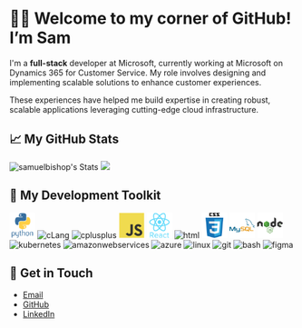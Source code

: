 # 👨‍💻 Welcome to my corner of GitHub! I’m Sam 

<div class="github-introduction">

I'm a **full-stack** developer at Microsoft, currently working at Microsoft on Dynamics 365 for Customer Service. My role involves designing and implementing scalable solutions to enhance customer experiences.

These experiences have helped me build expertise in creating robust, scalable applications leveraging cutting-edge cloud infrastructure.
</div>

## 📈 My GitHub Stats

<div class="badges-githubstats">
  <p align="left">
    <img src="https://github-readme-stats.vercel.app/api?username=samuelbishop&theme=tokyonight&show_icons=true&hide_border=true&count_private=true" alt="samuelbishop's Stats" height="165">
    <img src="https://github-readme-stats.vercel.app/api/top-langs/?username=samuelbishop&layout=compact&theme=tokyonight" height="165">
  </p>
</div>

## 🔨 My Development Toolkit
<p align="left">
  <img src="https://raw.githubusercontent.com/devicons/devicon/master/icons/python/python-original-wordmark.svg" alt="python" title="Python" width="45" height="45" />
  <img src="https://cdn.jsdelivr.net/gh/devicons/devicon/icons/c/c-original.svg" alt="cLang" title="CLang" width="45" height="45" />
  <img src="https://cdn.jsdelivr.net/gh/devicons/devicon/icons/cplusplus/cplusplus-original.svg" alt="cplusplus" title="Cplusplus" width="45" height="45" />
  <img src="https://raw.githubusercontent.com/devicons/devicon/master/icons/javascript/javascript-original.svg" alt="javascript" title="Javascript" width="45" height="45" />
  <img src="https://raw.githubusercontent.com/devicons/devicon/master/icons/react/react-original-wordmark.svg" alt="react" title="React" width="45" height="45" />
  <img src="https://cdn.jsdelivr.net/gh/devicons/devicon/icons/html5/html5-original.svg" alt="html" title="Html" width="45" height="45" />
  <img src="https://raw.githubusercontent.com/devicons/devicon/master/icons/css3/css3-original-wordmark.svg" alt="css3" title="Css3" width="45" height="45" />
  <img src="https://raw.githubusercontent.com/devicons/devicon/master/icons/mysql/mysql-original-wordmark.svg" alt="mysql" title="Mysql" width="45" height="45" />
  <img src="https://raw.githubusercontent.com/devicons/devicon/master/icons/nodejs/nodejs-original-wordmark.svg" alt="nodejs" title="Nodejs" width="45" height="45" />
  <img src="https://cdn.jsdelivr.net/gh/devicons/devicon/icons/kubernetes/kubernetes-plain.svg" alt="kubernetes" title="Kubernetes" width="45" height="45" />
  <img src="https://cdn.jsdelivr.net/gh/devicons/devicon/icons/amazonwebservices/amazonwebservices-plain-wordmark.svg" alt="amazonwebservices" title="Amazonwebservices" width="45" height="45" />
  <img src="https://cdn.jsdelivr.net/gh/devicons/devicon@latest/icons/azure/azure-original.svg" alt="azure" title="Azure" width="45" height="45" />
  <img src="https://cdn.jsdelivr.net/gh/devicons/devicon/icons/linux/linux-original.svg" alt="linux" title="Linux" width="45" height="45" />
  <img src="https://cdn.jsdelivr.net/gh/devicons/devicon/icons/git/git-original.svg" alt="git" title="Git" width="45" height="45" />
  <img src="https://cdn.jsdelivr.net/gh/devicons/devicon/icons/bash/bash-original.svg" alt="bash" title="Bash" width="45" height="45" />
  <img src="https://cdn.jsdelivr.net/gh/devicons/devicon/icons/figma/figma-original.svg" alt="figma" title="Figma" width="45" height="45" />
</p>

## 📱 Get in Touch
- [Email](samueljacobbg@gmail.com)
- [GitHub](https://github.com/SamuelBishop)
- [LinkedIn](https://www.linkedin.com/in/samuel-bishop-938212171/)
